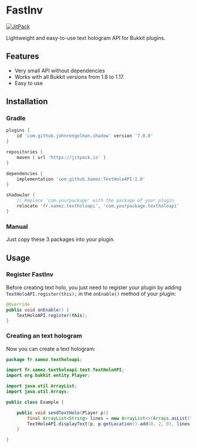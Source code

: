 # FastInv
[![JitPack](https://jitpack.io/v/Xamez/TextHoloAPI.svg)](https://jitpack.io/#Xamez/TextHoloAPI)

Lightweight and easy-to-use text hologram API for Bukkit plugins.

## Features
* Very small API without dependencies
* Works with all Bukkit versions from 1.8 to 1.17.
* Easy to use

## Installation

### Gradle
```groovy
plugins {
    id 'com.github.johnrengelman.shadow' version '7.0.0'
}

repositories {
    maven { url 'https://jitpack.io' }
}

dependencies {
    implementation 'com.github.Xamez:TextHoloAPI:1.0'
}

shadowJar {
    // Replace 'com.yourpackage' with the package of your plugin 
    relocate 'fr.xamez.textholoapi', 'com.yourpackage.textholoapi'
}
```

### Manual

Just copy these 3 packages into your plugin.

## Usage

### Register FastInv
Before creating text holo, you just need to register your plugin by adding `TextHoloAPI.register(this);` in the `onEnable()` method of your plugin:
```java
@Override
public void onEnable() {
    TextHoloAPI.register(this);
}
```

### Creating an text hologram

Now you can create a text hologram:

```java
package fr.xamez.textholoapi;

import fr.xamez.textholoapi.text.TextHoloAPI;
import org.bukkit.entity.Player;

import java.util.ArrayList;
import java.util.Arrays;

public class Example {

    public void sendTextHolo(Player p){
        final ArrayList<String> lines = new ArrayList<>(Arrays.asList("My first line", "§cA second line with color", "&b&lThe last line"));
        TextHoloAPI.displayText(p, p.getLocation().add(0, 2, 0), lines, 1, 40);
    }

}
```